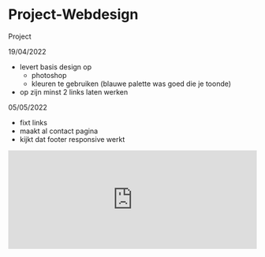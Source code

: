 # Project-Webdesign
Project 

19/04/2022
- levert basis design op
    - photoshop
    - kleuren te gebruiken (blauwe palette was goed die je toonde)
- op zijn minst 2 links laten werken

05/05/2022
- fixt links
- maakt al contact pagina
- kijkt dat footer responsive werkt

<iframe
        src="https://www.google.com/maps/embed?pb=!1m18!1m12!1m3!1d5029.345445688755!2d4.42124697700422!3d50.92977086817738!2m3!1f0!2f0!3f0!3m2!1i1024!2i768!4f13.1!3m3!1m2!1s0x47c3e800442ef155%3A0xc32a3b1673692407!2sStedelijke%20academie%20voor%20beeldende%20kunsten%20Jan%20Portaels!5e0!3m2!1sfr!2sbe!4v1652356512300!5m2!1sfr!2sbe"
        width="100%" height="200px" style="border:0;" allowfullscreen="" loading="lazy"
        referrerpolicy="no-referrer-when-downgrade"></iframe>